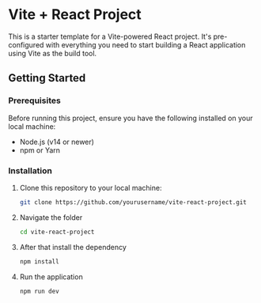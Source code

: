 # Vite + React Project

This is a starter template for a Vite-powered React project. It's pre-configured with everything you need to start building a React application using Vite as the build tool.

## Getting Started

### Prerequisites

Before running this project, ensure you have the following installed on your local machine:

- Node.js (v14 or newer)
- npm or Yarn

### Installation

1. Clone this repository to your local machine:

   ```bash
   git clone https://github.com/yourusername/vite-react-project.git

2. Navigate the folder
   ```bash
   cd vite-react-project

3. After that install the dependency
   ```bash
   npm install
4. Run the application
   ```bash
   npm run dev

